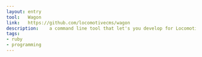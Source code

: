 ```yaml
---
layout: entry
tool:	Wagon
link:	https://github.com/locomotivecms/wagon
description:	a command line tool that let's you develop for Locomotive CMS right on your local machine
tags:
- ruby
- programming
---
```


